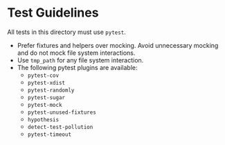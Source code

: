 # Test Guidelines

All tests in this directory must use `pytest`.

- Prefer fixtures and helpers over mocking. Avoid unnecessary mocking and do not mock file system interactions.
- Use `tmp_path` for any file system interaction.
- The following pytest plugins are available:
  - `pytest-cov`
  - `pytest-xdist`
  - `pytest-randomly`
  - `pytest-sugar`
  - `pytest-mock`
  - `pytest-unused-fixtures`
  - `hypothesis`
  - `detect-test-pollution`
  - `pytest-timeout`
